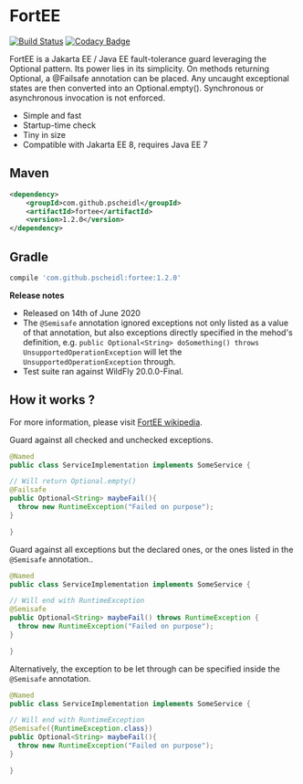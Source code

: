 # FortEE

[![Build Status](https://travis-ci.org/Pscheidl/FortEE.svg?branch=master)](https://travis-ci.org/Pscheidl/FortEE)
[![Codacy Badge](https://api.codacy.com/project/badge/Grade/cab8a9609a9a4362a18c1ff3f759cf02)](https://www.codacy.com/app/pavel.junior/FortEE?utm_source=github.com&amp;utm_medium=referral&amp;utm_content=Pscheidl/FortEE&amp;utm_campaign=Badge_Grade)

FortEE is a Jakarta EE / Java EE fault-tolerance guard leveraging the Optional pattern. Its power lies in its simplicity. On methods returning Optional<T>, a @Failsafe annotation can be placed. Any uncaught exceptional states are then converted into an Optional.empty(). Synchronous or asynchronous invocation is not enforced.

- Simple and fast
- Startup-time check
- Tiny in size
- Compatible with Jakarta EE 8, requires Java EE 7


## Maven
```xml
<dependency>
    <groupId>com.github.pscheidl</groupId>
    <artifactId>fortee</artifactId>
    <version>1.2.0</version>
</dependency>
```
## Gradle
```groovy
compile 'com.github.pscheidl:fortee:1.2.0'
```
**Release notes**
- Released on 14th of June 2020
- The `@Semisafe` annotation ignored exceptions not only listed as a value of that annotation,
but also exceptions directly specified in the mehod's definition, e.g. `public Optional<String> doSomething() throws UnsupportedOperationException` will let the
`UnsupportedOperationException` through.
- Test suite ran against WildFly 20.0.0-Final.

## How it works ?

For more information, please visit [FortEE wikipedia](https://github.com/Pscheidl/FortEE/wiki). 

Guard against all checked and unchecked exceptions.

```java
@Named
public class ServiceImplementation implements SomeService {

// Will return Optional.empty()
@Failsafe
public Optional<String> maybeFail(){
  throw new RuntimeException("Failed on purpose");
}

}
```

Guard against all exceptions but the declared ones, or the ones listed in the `@Semisafe` annotation..

```java
@Named
public class ServiceImplementation implements SomeService {

// Will end with RuntimeException
@Semisafe
public Optional<String> maybeFail() throws RuntimeException {
  throw new RuntimeException("Failed on purpose");
}

}
```

Alternatively, the exception to be let through can be specified inside the `@Semisafe` annotation.

```java
@Named
public class ServiceImplementation implements SomeService {

// Will end with RuntimeException
@Semisafe({RuntimeException.class})
public Optional<String> maybeFail(){
  throw new RuntimeException("Failed on purpose");
}

}
```
